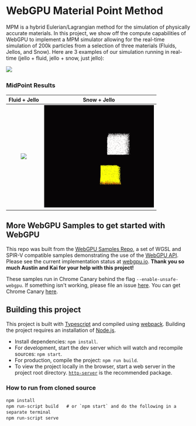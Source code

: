 # WebGPU Material Point Method

MPM is a hybrid Eulerian/Lagrangian method for the simulation of physically accurate materials. In this project, we show off the compute capabilities of WebGPU to implement a MPM simulator allowing for the real-time simulation of 200k particles from a selection of three materials (Fluids, Jellos, and Snow). Here are 3 examples of our simulation running in real-time (jello + fluid, jello + snow, just jello):

<img src="gifs/all_2.gif" width="600">

### MidPoint Results
Fluid + Jello          |   Snow + Jello
:-------------------------:|:-------------------------:
<img src="gifs/fluidjello.gif" width="300">| <img src="gifs/fluidsnow.gif" width="300"> |

## More WebGPU Samples to get started with WebGPU

This repo was built from the  [WebGPU Samples Repo](//austineng.github.io/webgpu-samples/), a set of WGSL
and SPIR-V compatible samples demonstrating the use of the [WebGPU API](//webgpu.dev). Please see the current implementation status at
[webgpu.io](//webgpu.io). **Thank you so much Austin and Kai for your help with this project!**

These samples run in Chrome Canary behind the flag `--enable-unsafe-webgpu`. If
something isn't working, please file an issue
[here](https://github.com/austinEng/webgpu-samples/issues). You can get Chrome Canary [here](https://www.google.com/intl/en_in/chrome/canary/).

## Building this project
This project is built with [Typescript](https://www.typescriptlang.org/)
and compiled using [webpack](https://webpack.js.org/). Building the project
requires an installation of [Node.js](https://nodejs.org/en/).

- Install dependencies: `npm install`.
- For development, start the dev server which will watch and recompile
  sources: `npm start`.
- For production, compile the project: `npm run build`.
- To view the project locally in the browser, start a web server in the project
  root directory. [`http-server`](https://www.npmjs.com/package/http-server) is
  the recommended package.

### How to run from cloned source

```
npm install
npm run-script build   # or `npm start` and do the following in a separate terminal
npm run-script serve
```
